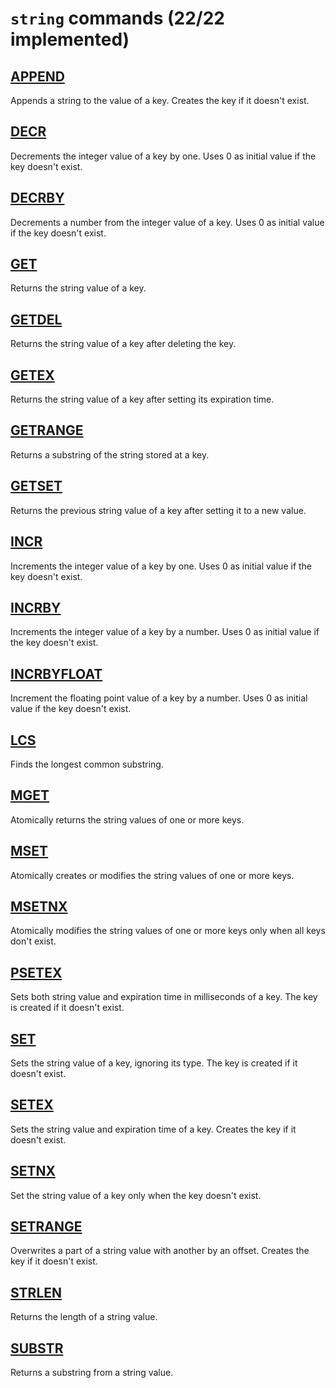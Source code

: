 # `string` commands (22/22 implemented)

## [APPEND](https://redis.io/commands/append/)

Appends a string to the value of a key. Creates the key if it doesn't exist.

## [DECR](https://redis.io/commands/decr/)

Decrements the integer value of a key by one. Uses 0 as initial value if the key doesn't exist.

## [DECRBY](https://redis.io/commands/decrby/)

Decrements a number from the integer value of a key. Uses 0 as initial value if the key doesn't exist.

## [GET](https://redis.io/commands/get/)

Returns the string value of a key.

## [GETDEL](https://redis.io/commands/getdel/)

Returns the string value of a key after deleting the key.

## [GETEX](https://redis.io/commands/getex/)

Returns the string value of a key after setting its expiration time.

## [GETRANGE](https://redis.io/commands/getrange/)

Returns a substring of the string stored at a key.

## [GETSET](https://redis.io/commands/getset/)

Returns the previous string value of a key after setting it to a new value.

## [INCR](https://redis.io/commands/incr/)

Increments the integer value of a key by one. Uses 0 as initial value if the key doesn't exist.

## [INCRBY](https://redis.io/commands/incrby/)

Increments the integer value of a key by a number. Uses 0 as initial value if the key doesn't exist.

## [INCRBYFLOAT](https://redis.io/commands/incrbyfloat/)

Increment the floating point value of a key by a number. Uses 0 as initial value if the key doesn't exist.

## [LCS](https://redis.io/commands/lcs/)

Finds the longest common substring.

## [MGET](https://redis.io/commands/mget/)

Atomically returns the string values of one or more keys.

## [MSET](https://redis.io/commands/mset/)

Atomically creates or modifies the string values of one or more keys.

## [MSETNX](https://redis.io/commands/msetnx/)

Atomically modifies the string values of one or more keys only when all keys don't exist.

## [PSETEX](https://redis.io/commands/psetex/)

Sets both string value and expiration time in milliseconds of a key. The key is created if it doesn't exist.

## [SET](https://redis.io/commands/set/)

Sets the string value of a key, ignoring its type. The key is created if it doesn't exist.

## [SETEX](https://redis.io/commands/setex/)

Sets the string value and expiration time of a key. Creates the key if it doesn't exist.

## [SETNX](https://redis.io/commands/setnx/)

Set the string value of a key only when the key doesn't exist.

## [SETRANGE](https://redis.io/commands/setrange/)

Overwrites a part of a string value with another by an offset. Creates the key if it doesn't exist.

## [STRLEN](https://redis.io/commands/strlen/)

Returns the length of a string value.

## [SUBSTR](https://redis.io/commands/substr/)

Returns a substring from a string value.



